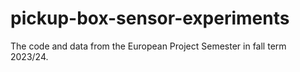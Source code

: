 # pickup-box-sensor-experiments
The code and data from the European Project Semester in fall term 2023/24.
